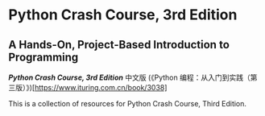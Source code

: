 # Python Crash Course, 3rd Edition

## A Hands-On, Project-Based Introduction to Programming

***Python Crash Course, 3rd Edition*** 中文版 (《Python 编程：从入门到实践（第三版）》)[https://www.ituring.com.cn/book/3038]

This is a collection of resources for Python Crash Course, Third Edition.
